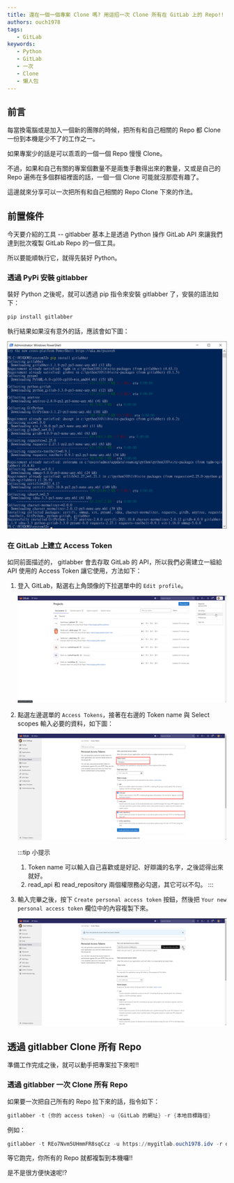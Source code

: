 ```yaml
---
title: 還在一個一個專案 Clone 嗎? 用這招一次 Clone 所有在 GitLab 上的 Repo!!
authors: ouch1978
tags: 
   - GitLab
keywords:
   - Python
   - GitLab
   - 一次
   - Clone
   - 懶人包
---
```


## 前言

每當換電腦或是加入一個新的團隊的時候，把所有和自己相關的 Repo 都 Clone 一份到本機是少不了的工作之一。

如果專案少的話是可以乖乖的一個一個 Repo 慢慢 Clone。

不過，如果和自己有關的專案個數量不是兩隻手數得出來的數量，又或是自己的 Repo 遍佈在多個群組裡面的話，一個一個 Clone 可能就沒那麼有趣了。

這邊就來分享可以一次把所有和自己相關的 Repo Clone 下來的作法。

<!--truncate-->

## 前置條件

今天要介紹的工具 -- gitlabber 基本上是透過 Python 操作 GitLab API 來讓我們達到批次複製 GitLab Repo 的一個工具。

所以要能順執行它，就得先裝好 Python。

### 透過 PyPi 安裝 gitlabber

裝好 Python 之後呢，就可以透過 pip 指令來安裝 gitlabber 了，安裝的語法如下：

```powershell
pip install gitlabber
```

執行結果如果沒有意外的話，應該會如下圖：

![透過 pip 指令安裝 gitlabber](install-gitlabber-with-pip.png "透過 pip 指令安裝 gitlabber")

### 在 GitLab 上建立 Access Token

如同前面描述的， gitlabber 會去存取 GitLab 的 API，所以我們必需建立一組給 API 使用的 Access Token 讓它使用，方法如下：

1. 登入 GitLab，點選右上角頭像的下拉選單中的 `Edit profile`。

   ![點選 Edit profile](click-edit-profile.png "點選 Edit profile")

2. 點選左邊選單的 `Access Tokens`，接著在右邊的 Token name 與 Select scopes 輸入必要的資料，如下圖：

   ![輸入必要的資料](fill-token-name-and-select-scopes.png "輸入必要的資料")

   :::tip 小提示
   1. Token name 可以輸入自己喜歡或是好記、好辯識的名字，之後認得出來就好。
   2. read_api 和 read_repository 兩個權限務必勾選，其它可以不勾。
   :::

3. 輸入完畢之後，按下 `Create personal access token` 按鈕，然後把 `Your new personal access token` 欄位中的內容複製下來。

   ![複製 Your new personal access token 欄位的內容](copy-the-content-of-your-new-personal-access-token-field.png "複製 Your new personal access token 欄位的內容")

## 透過 gitlabber Clone 所有 Repo

準備工作完成之後，就可以動手把專案拉下來啦!!

### 透過 gitlabber 一次 Clone 所有 Repo

如果要一次把自己所有的 Repo 拉下來的話，指令如下：

```powershell
gitlabber -t {你的 access token} -u {GitLab 的網址} -r {本地目標路徑}
```

例如：

```powershell
gitlabber -t REo7Nvm5UHmmFR8sqCcz -u https://mygitlab.ouch1978.idv -r d:\my_repo
```

等它跑完，你所有的 Repo 就都複製到本機囉!!

是不是很方便快速呢!?
